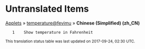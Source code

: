 # Untranslated Items
[Applets](../../../README.md) &#187; [temperature@fevimu](../README.md) &#187; **Chinese (Simplified) (zh_CN)**

       1	Show temperature in Fahrenheit

<sup>This translation status table was last updated on 2017-09-24, 02:30 UTC.</sup>
